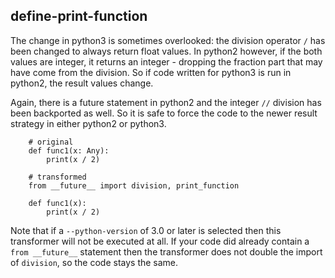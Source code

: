## define-print-function

The change in python3 is sometimes overlooked: the division operator `/`
has been changed to always return float values. In python2 however,
if the both values are integer, it returns an integer - dropping the
fraction part that may have come from the division. So if code
written for python3 is run in python2, the result values change.

Again, there is a future statement in python2 and the integer `//`
division has been backported as well. So it is safe to force the
code to the newer result strategy in either python2 or python3.

        # original
        def func1(x: Any):
            print(x / 2)

        # transformed
        from __future__ import division, print_function
        
        def func1(x):
            print(x / 2)

Note that if a `--python-version` of 3.0 or later is selected then
this transformer will not be executed at all. If your code did
already contain a `from __future__` statement then the transformer
does not double the import of `division`, so the code stays
the same.

